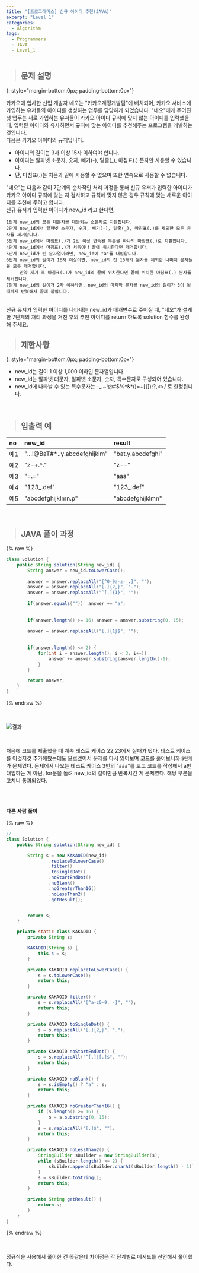 ```yaml
---
title: "[프로그래머스] 신규 아이디 추천(JAVA)"
excerpt: "Level 1"
categories: 
  - Algorithm
tags: 
  - Programmers
  - JAVA
  - Level_1
---
```

 
> ## 문제 설명
{: style="margin-bottom:0px; padding-bottom:0px"}

카카오에 입사한 신입 개발자 네오는 "카카오계정개발팀"에 배치되어, 카카오 서비스에 가입하는 유저들의 아이디를 생성하는 업무를 담당하게 되었습니다. "네오"에게 주어진 첫 업무는 새로 가입하는 유저들이 카카오 아이디 규칙에 맞지 않는 아이디를 입력했을 때, 입력된 아이디와 유사하면서 규칙에 맞는 아이디를 추천해주는 프로그램을 개발하는 것입니다. <br>
다음은 카카오 아이디의 규칙입니다.
- 아이디의 길이는 3자 이상 15자 이하여야 합니다.
- 아이디는 알파벳 소문자, 숫자, 빼기(-), 밑줄(_), 마침표(.) 문자만 사용할 수 있습니다.
- 단, 마침표(.)는 처음과 끝에 사용할 수 없으며 또한 연속으로 사용할 수 없습니다.

"네오"는 다음과 같이 7단계의 순차적인 처리 과정을 통해 신규 유저가 입력한 아이디가 카카오 아이디 규칙에 맞는 지 검사하고 규칙에 맞지 않은 경우 규칙에 맞는 새로운 아이디를 추천해 주려고 합니다. <br>
신규 유저가 입력한 아이디가 new_id 라고 한다면,
```
1단계 new_id의 모든 대문자를 대응되는 소문자로 치환합니다.
2단계 new_id에서 알파벳 소문자, 숫자, 빼기(-), 밑줄(_), 마침표(.)를 제외한 모든 문자를 제거합니다.
3단계 new_id에서 마침표(.)가 2번 이상 연속된 부분을 하나의 마침표(.)로 치환합니다.
4단계 new_id에서 마침표(.)가 처음이나 끝에 위치한다면 제거합니다.
5단계 new_id가 빈 문자열이라면, new_id에 "a"를 대입합니다.
6단계 new_id의 길이가 16자 이상이면, new_id의 첫 15개의 문자를 제외한 나머지 문자들을 모두 제거합니다.
     만약 제거 후 마침표(.)가 new_id의 끝에 위치한다면 끝에 위치한 마침표(.) 문자를 제거합니다.
7단계 new_id의 길이가 2자 이하라면, new_id의 마지막 문자를 new_id의 길이가 3이 될 때까지 반복해서 끝에 붙입니다.
```
<br>
신규 유저가 입력한 아이디를 나타내는 new_id가 매개변수로 주어질 때, "네오"가 설계한 7단계의 처리 과정을 거친 후의 추천 아이디를 return 하도록 solution 함수를 완성해 주세요.


<br>

> ## 제한사항
{: style="margin-bottom:0px; padding-bottom:0px"}

- new_id는 길이 1 이상 1,000 이하인 문자열입니다.
- new_id는 알파벳 대문자, 알파벳 소문자, 숫자, 특수문자로 구성되어 있습니다.
- new_id에 나타날 수 있는 특수문자는 -_.~!@#$%^&*()=+[{]}:?,<>/ 로 한정됩니다.


<br>

> ## 입출력 예

|no|new_id|result|
|:------|:------|:------|
|예1|"...!@BaT#*..y.abcdefghijklm"|"bat.y.abcdefghi"|
|예2|"z-+.^."|"z--"|
|예3|"=.="|"aaa"|
|예4|"123_.def"|"123_.def"|
|예5|"abcdefghijklmn.p"|"abcdefghijklmn"|



<br>

> ## JAVA 풀이 과정

{% raw %}

```java
class Solution {
    public String solution(String new_id) {
        String answer = new_id.toLowerCase();
        
        answer = answer.replaceAll("[^0-9a-z-_.]", "");
        answer = answer.replaceAll("[.]{2,}", ".");
        answer = answer.replaceAll("^[.]{1}", "");
        
        if(answer.equals(""))  answer += "a";
 
        
        if(answer.length() >= 16) answer = answer.substring(0, 15);
        
        answer = answer.replaceAll("[.]{1}$", "");
       
        
        if(answer.length() <= 2) {
            for(int i = answer.length(); i < 3; i++){
                answer += answer.substring(answer.length()-1);
            }
        }

        return answer;
    }
}
```

{% endraw %}

<br>


![결과](https://user-images.githubusercontent.com/70805241/119272829-93479880-bc3a-11eb-8f0f-3d7d46a0fadc.png)


<br>

처음에 코드를 제출했을 때 계속 테스트 케이스 22,23에서 실패가 떴다. 테스트 케이스를 이것저것 추가해봤는데도 모르겠어서 문제를 다시 읽어보며 코드를 훑어보니까 `5단계`가 문제였다. 문제에서 나오는 테스트 케이스 3번의 "aaa"를 보고 코드를 작성해서 a만 대입하는 게 아닌, for문을 돌려 new_id의 길이만큼 반복시킨 게 문제였다. 해당 부분을 고치니 통과되었다. 


<br><br>


**다른 사람 풀이** <br>

{% raw %}

```java
//  -
class Solution {
    public String solution(String new_id) {

        String s = new KAKAOID(new_id)
                .replaceToLowerCase()
                .filter()
                .toSingleDot()
                .noStartEndDot()
                .noBlank()
                .noGreaterThan16()
                .noLessThan2()
                .getResult();


        return s;
    }

    private static class KAKAOID {
        private String s;

        KAKAOID(String s) {
            this.s = s;
        }

        private KAKAOID replaceToLowerCase() {
            s = s.toLowerCase();
            return this;
        }

        private KAKAOID filter() {
            s = s.replaceAll("[^a-z0-9._-]", "");
            return this;
        }

        private KAKAOID toSingleDot() {
            s = s.replaceAll("[.]{2,}", ".");
            return this;
        }

        private KAKAOID noStartEndDot() {
            s = s.replaceAll("^[.]|[.]$", "");
            return this;
        }

        private KAKAOID noBlank() {
            s = s.isEmpty() ? "a" : s;
            return this;
        }

        private KAKAOID noGreaterThan16() {
            if (s.length() >= 16) {
                s = s.substring(0, 15);
            }
            s = s.replaceAll("[.]$", "");
            return this;
        }

        private KAKAOID noLessThan2() {
            StringBuilder sBuilder = new StringBuilder(s);
            while (sBuilder.length() <= 2) {
                sBuilder.append(sBuilder.charAt(sBuilder.length() - 1));
            }
            s = sBuilder.toString();
            return this;
        }

        private String getResult() {
            return s;
        }
    }
}
```

{% endraw %}

<br>

정규식을 사용해서 풀이한 건 똑같은데 차이점은 각 단계별로 메서드를 선언해서 풀이했다.